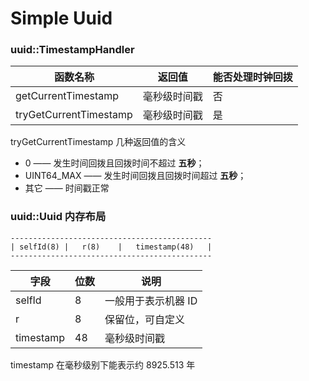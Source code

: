 # Simple Uuid

### uuid::TimestampHandler

| 函数名称                   | 返回值    | 能否处理时钟回拨 |
|------------------------|--------|----------|
| getCurrentTimestamp    | 毫秒级时间戳 | 否        |
| tryGetCurrentTimestamp | 毫秒级时间戳 | 是        |

tryGetCurrentTimestamp 几种返回值的含义

- 0 —— 发生时间回拨且回拨时间不超过 **五秒**；
- UINT64_MAX —— 发生时间回拨且回拨时间超过 **五秒**；
- 其它 —— 时间戳正常

### uuid::Uuid 内存布局

```
---------------------------------------------
| selfId(8) |   r(8)    |   timestamp(48)   |
---------------------------------------------
```

| 字段        | 位数  | 说明          |
|-----------|-----|-------------|
| selfId    | 8   | 一般用于表示机器 ID |
| r         | 8   | 保留位，可自定义    |
| timestamp | 48  | 毫秒级时间戳      |

timestamp 在毫秒级别下能表示约 8925.513 年